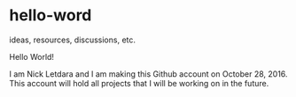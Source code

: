 # hello-word
ideas, resources, discussions, etc.

Hello World!

I am Nick Letdara and I am making this Github account on October 28, 2016.  This account will hold all projects that I will be working on in the future.
